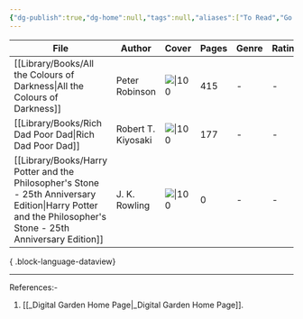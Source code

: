 ```yaml
---
{"dg-publish":true,"dg-home":null,"tags":null,"aliases":["To Read","Go To Wanted Books"],"permalink":"/library/books/to-read/","dgPassFrontmatter":true,"updated":"2025-02-19T18:20:43.000+05:30"}
---
```


| File                                                                                                                                                          | Author             | Cover                                                                                                                     | Pages | Genre | Rating |
| ------------------------------------------------------------------------------------------------------------------------------------------------------------- | ------------------ | ------------------------------------------------------------------------------------------------------------------------- | ----- | ----- | ------ |
| [[Library/Books/All the Colours of Darkness\|All the Colours of Darkness]]                                                                                 | Peter Robinson     | ![\|100](http://books.google.com/books/content?id=2pCx1QS6wQ8C&printsec=frontcover&img=1&zoom=1&edge=curl&source=gbs_api) | 415   | \-    | \-     |
| [[Library/Books/Rich Dad Poor Dad\|Rich Dad Poor Dad]]                                                                                                     | Robert T. Kiyosaki | ![\|100](http://books.google.com/books/content?id=Cx6aDwAAQBAJ&printsec=frontcover&img=1&zoom=1&edge=curl&source=gbs_api) | 177   | \-    | \-     |
| [[Library/Books/Harry Potter and the Philosopher's Stone - 25th Anniversary Edition\|Harry Potter and the Philosopher's Stone - 25th Anniversary Edition]] | J. K. Rowling      | ![\|100](http://books.google.com/books/content?id=nYKYzgEACAAJ&printsec=frontcover&img=1&zoom=1&source=gbs_api)           | 0     | \-    | \-     |

{ .block-language-dataview}

---

References:-
1. [[_Digital Garden Home Page\|_Digital Garden Home Page]].